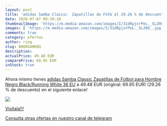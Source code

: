 ```yaml
---
layout: post
title: 'adidas Samba Classic  Zapatillas de Fútb al 29.26 % de descuento'
date: 2020-07-07 09:39:10
thumbnailImage: 'https://m.media-amazon.com/images/I/31dRpjxrPeL._SL200_.jpg'
images: [ 'https://m.media-amazon.com/images/I/31dRpjxrPeL._SL200_.jpg' ]
comments: true
category: ofertas
author: ring
slug: B000G4NK6Q
description:
actualPrice: 49.48 EUR
comparePrice: 69.95 EUR
inStock: true
---
```


Ahora mismo tienes [adidas Samba Classic  Zapatillas de Fútbol para Hombre  Negro  Black/Running White   36 EU](https://www.amazon.com/dp/B000G4NK6Q/?tag=redken08-20) a 49.48 EUR (original: 69.95 EUR) (29.26 %  de descuento) en el siguiente enlace!

[![](https://m.media-amazon.com/images/I/31dRpjxrPeL._SL200_.jpg)](https://www.amazon.com/dp/B000G4NK6Q/?tag=redken08-20)

[Visítala!!!](https://www.amazon.com/dp/B000G4NK6Q/?tag=redken08-20)

[Consulta otras ofertas en nuestro canal de telegram](https://t.me/s/ofertas25)
